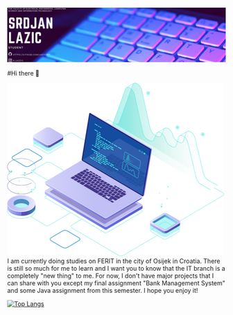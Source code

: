 ![](https://github.com/Lazic997/Lazic997/blob/main/Lazic997.png)
 
#Hi there 👋

<div class="container" style="display: flex, align-items: center, justify-content: center;">
      <div class="image">
        <img src="https://github.com/Lazic997/Lazic997/blob/main/pc.png" width="500" height="400">
      </div>
      <div class="text">
        I am currently doing studies on FERIT in the city of Osijek in Croatia.
        There is still so much for me to learn and I want you to know that the IT branch is
        a completely "new thing" to me. For now, I don't have major projects that I can share with
        you except my final assignment "Bank Management System" and some Java assignment from this semester.
        I hope you enjoy it!
      </div>
    </div>
    
    




[![Top Langs](https://github-readme-stats.vercel.app/api/top-langs/?username=Lazic997)](https://github.com/anuraghazra/github-readme-stats)


